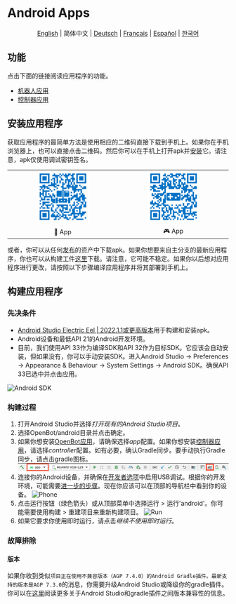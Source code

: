 # Android Apps

<p align="center">
  <a href="README.md">English</a> |
  <span>简体中文</span> |
  <a href="README.de-DE.md">Deutsch</a> |
  <a href="README.fr-FR.md">Français</a> |
  <a href="README.es-ES.md">Español</a> |
  <a href="README.ko-KR.md">한국어</a>
</p>

## 功能

点击下面的链接阅读应用程序的功能。

- [机器人应用](robot/README.md)
- [控制器应用](controller/README.md)

## 安装应用程序

获取应用程序的最简单方法是使用相应的二维码直接下载到手机上。如果你在手机浏览器上，也可以直接点击二维码。然后你可以在手机上打开apk并[安装](https://www.lifewire.com/install-apk-on-android-4177185)它。请注意，apk仅使用调试密钥签名。

<table style="width:100%;border:none;text-align:center">
  <tr>
    <td>  <a href="https://app.openbot.org/robot" target="_blank">
    <img alt="🤖 App" width="50%" src="../docs/images/robot_app_qr_code.png" />
  </a>
    </td>
    <td>
  <a href="https://app.openbot.org/controller" target="_blank">
    <img alt="🎮 App" width="50%" src="../docs/images/controller_app_qr_code.png" />
  </a>
      </td>
  </tr>
  <tr>
    <td>🤖 App</td>
    <td>🎮 App</td>
  </tr>
</table>

或者，你可以从任何[发布](https://github.com/ob-f/OpenBot/releases)的资产中下载apk。如果你想要来自主分支的最新应用程序，你也可以从构建工件[这里](https://github.com/ob-f/OpenBot/actions?query=workflow%3A%22Java+CI+with+Gradle%22)下载。请注意，它可能不稳定。如果你以后想对应用程序进行更改，请按照以下步骤编译应用程序并将其部署到手机上。

## 构建应用程序

### 先决条件

- [Android Studio Electric Eel | 2022.1.1或更高版本](https://developer.android.com/studio/index.html)用于构建和安装apk。
- Android设备和最低API 21的Android开发环境。
- 目前，我们使用API 33作为编译SDK和API 32作为目标SDK。它应该会自动安装，但如果没有，你可以手动安装SDK。进入Android Studio -> Preferences -> Appearance & Behaviour -> System Settings -> Android SDK。确保API 33已选中并点击应用。

![Android SDK](../docs/images/android_studio_sdk.jpg)

### 构建过程

1. 打开Android Studio并选择*打开现有的Android Studio项目*。
2. 选择OpenBot/android目录并点击确定。
3. 如果你想安装[OpenBot应用](app/README.md)，请确保选择*app*配置。如果你想安装[控制器应用](controller/README.md)，请选择*controller*配置。如有必要，确认Gradle同步。要手动执行Gradle同步，请点击gradle图标。
  ![Gradle Sync](../docs/images/android_studio_bar_gradle.jpg)
4. 连接你的Android设备，并确保在[开发者选项](https://developer.android.com/studio/debug/dev-options)中启用USB调试。根据你的开发环境，可能需要[进一步的步骤](https://developer.android.com/studio/run/device)。现在你应该可以在顶部的导航栏中看到你的设备。
  ![Phone](../docs/images/android_studio_bar_phone.jpg)
5. 点击运行按钮（绿色箭头）或从顶部菜单中选择运行 > 运行'android'。你可能需要使用构建 > 重建项目来重新构建项目。
  ![Run](../docs/images/android_studio_bar_run.jpg)
6. 如果它要求你使用即时运行，请点击*继续不使用即时运行*。

### 故障排除

#### 版本

如果你收到类似`项目正在使用不兼容版本（AGP 7.4.0）的Android Gradle插件。最新支持的版本是AGP 7.3.0`的消息，你需要升级Android Studio或降级你的gradle插件。你可以在[这里](https://developer.android.com/studio/releases/gradle-plugin#android_gradle_plugin_and_android_studio_compatibility)阅读更多关于Android Studio和gradle插件之间版本兼容性的信息。